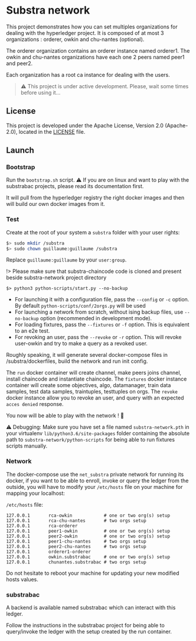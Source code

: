 # Substra network

This project demonstrates how you can set multiples organizations for dealing with the hyperledger project.
It is composed of at most 3 organizations : orderer, owkin and chu-nantes (optional).

The orderer organization contains an orderer instance named orderer1.
The owkin and chu-nantes organizations have each one 2 peers named peer1 and peer2.

Each organization has a root ca instance for dealing with the users.

> :warning: This project is under active development. Please, wait some times before using it...

## License

This project is developed under the Apache License, Version 2.0 (Apache-2.0), located in the [LICENSE](./LICENSE) file.

## Launch

### Bootstrap

Run the `bootstrap.sh` script.
:warning: If you are on linux and want to play with the substrabac projects, please read its documentation first.

It will pull from the hyperledger registry the right docker images and then will build our own docker images from it.

### Test

Create at the root of your system a `substra` folder with your user rights:
```bash
$> sudo mkdir /substra
$> sudo chown guillaume:guillaume /substra
```
Replace `guillaume:guillaume` by your `user:group`.


!> Please make sure that substra-chaincode code is cloned and present beside substra-network project directory

```
$> python3 python-scripts/start.py --no-backup
```

- For launching it with a configuration file, pass the `--config` or `-c` option. By default `python-scripts/conf/2orgs.py` will be used
- For launching a network from scratch,  without ising backup files, use `--no-backup` option (recommended in development mode).
- For loading fixtures, pass the `--fixtures` or `-f` option. This is equivalent to an e2e test.
- For revoking an user, pass the `--revoke` or `-r` option. This will revoke user-owkin and try to make a query as a revoked user.

Roughly speaking, it will generate several docker-compose files in /substra/dockerfiles, build the network and run init config.

The `run` docker container will create channel, make peers joins channel, install chaincode and instantiate chaincode.
The `fixtures` docker instance container will create some objectives, algo, datamanager, train data samples, test data samples, traintuples, testtuples on orgs.
The `revoke` docker instance allow you to revoke an user, and query with an expected `acces denied` response.

You now will be able to play with the network ! :tada:

:warning: Debugging: Make sure you have set a file named `substra-network.pth` in your virtualenv `lib/python3.6/site-packages` folder containing the absolute path to `substra-network/python-scripts` for being able to run fixtures scripts manually.


### Network

The docker-compose use the `net_substra` private network for running its docker, if you want to be able to enroll, invoke or query the ledger from the outside, you will have to modify your `/etc/hosts` file on your machine for mapping your localhost:

`/etc/hosts` file:
```shell
127.0.0.1       rca-owkin            # one or two org(s) setup
127.0.0.1       rca-chu-nantes       # two orgs setup
127.0.0.1       rca-orderer
127.0.0.1       peer1-owkin          # one or two org(s) setup
127.0.0.1       peer2-owkin          # one or two org(s) setup
127.0.0.1       peer1-chu-nantes     # two orgs setup
127.0.0.1       peer2-chu-nantes     # two orgs setup
127.0.0.1       orderer1-orderer
127.0.0.1       owkin.substrabac     # one or two org(s) setup
127.0.0.1       chunantes.substrabac # two orgs setup
```

Do not hesitate to reboot your machine for updating your new modified hosts values.

### substrabac

A backend is available named substrabac which can interact with this ledger.

Follow the instructions in the substrabac project for being able to query/invoke the ledger with the setup created by the run container.
